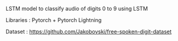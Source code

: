 LSTM model to classify audio of digits 0 to 9 using LSTM

Libraries : Pytorch + Pytorch Lightning

Dataset : https://github.com/Jakobovski/free-spoken-digit-dataset
